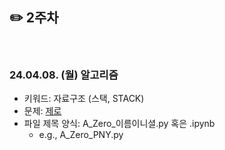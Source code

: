 ## ✏️ 2주차

</br>

### 24.04.08. (월) 알고리즘
- 키워드: 자료구조 (스택, STACK)
- 문제: [제로](https://www.acmicpc.net/problem/10773)
- 파일 제목 양식: A_Zero_이름이니셜.py 혹은 .ipynb
  - e.g., A_Zero_PNY.py

</br>
